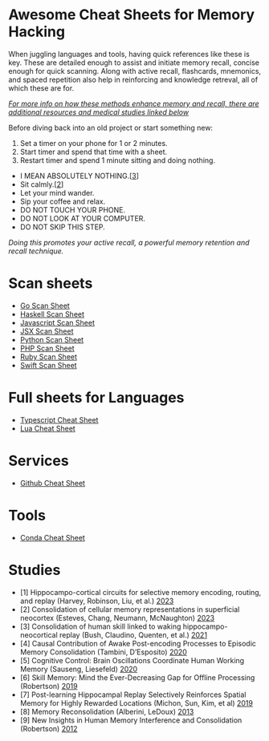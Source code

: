 # Awesome Cheat Sheets for Memory Hacking
When juggling languages and tools, having quick references like these is key. These are detailed enough to assist and initiate memory recall, concise enough for quick scanning. Along with active recall, flashcards, mnemonics, and spaced repetition also help in reinforcing and knowledge retreval, all of which these are for.

[_For more info on how these methods enhance memory and recall, there are additional resources and medical studies linked below_](./#studies)

Before diving back into an old project or start something new:

  1. Set a timer on your phone for 1 or 2 minutes.
  2. Start timer and spend that time with a sheet.
  3. Restart timer and spend 1 minute sitting and doing nothing.
  * I MEAN ABSOLUTELY NOTHING.[[3](#3)]
  * Sit calmly.[[2](#2)]
  * Let your mind wander.
  * Sip your coffee and relax.
  * DO NOT TOUCH YOUR PHONE.
  * DO NOT LOOK AT YOUR COMPUTER.
  * DO NOT SKIP THIS STEP.

_Doing this promotes your active recall, a powerful memory retention and recall technique._

# Scan sheets
* [Go Scan Sheet](https://gist.github.com/JettIsOnTheNet/de2f8b1192de4f7da83b0007825182cd)
* [Haskell Scan Sheet](https://gist.github.com/JettIsOnTheNet/121def440a4f2fa5283ffd418d57c5af)
* [Javascript Scan Sheet](https://gist.github.com/JettIsOnTheNet/1d03533dc219077b8f018b7259e7451a)
* [JSX Scan Sheet](https://gist.github.com/JettIsOnTheNet/337115f3d846bd2c266f4e7e2e46268b)
* [Python Scan Sheet](https://gist.github.com/JettIsOnTheNet/298d189559e0d134c5941e6742bc599f)
* [PHP Scan Sheet](https://gist.github.com/JettIsOnTheNet/bb2dce44a5dc31573ae4ceb18276ea08)
* [Ruby Scan Sheet](https://gist.github.com/JettIsOnTheNet/ea7d48d1474414f350620bc27af436a3)
* [Swift Scan Sheet](https://gist.github.com/JettIsOnTheNet/81b8c93547a0a8d2ef466b22c8d7ea5e)

# Full sheets for Languages
* [Typescript Cheat Sheet](https://gist.github.com/JettIsOnTheNet/ac2dc182e716df5bb75bccdb9a972e2f)
* [Lua Cheat Sheet](https://gist.github.com/JettIsOnTheNet/b7472ee8b1f5b324c498302b0f61957d)

# Services
* [Github Cheat Sheet](https://gist.github.com/JettIsOnTheNet/c39b718af1c916462f13256d8e9e1484)

# Tools
* [Conda Cheat Sheet](https://gist.github.com/JettIsOnTheNet/992e1713001f5d2a433832a02d167684)

# Studies
* <span id="1">[1]</span> Hippocampo-cortical circuits for selective memory encoding, routing, and replay (Harvey, Robinson, Liu, et al.) [2023](https://doi.org/10.1016/j.neuron.2023.04.015)
* <span id="2">[2]</span> Consolidation of cellular memory representations in superficial neocortex (Esteves, Chang, Neumann, McNaughton) [2023](https://doi.org/10.1016/j.neuron.2023.04.015)
* <span id="3">[3]</span> Consolidation of human skill linked to waking hippocampo-neocortical replay (Bush, Claudino, Quenten, et al.) [2021](https://doi.org/10.1016/j.celrep.2021.109193)
* <span id="4">[4]</span> Causal Contribution of Awake Post-encoding Processes to Episodic Memory Consolidation (Tambini, D’Esposito) [2020](https://doi.org/10.1016/j.cub.2020.06.063)
* <span id="5">[5]</span> Cognitive Control: Brain Oscillations Coordinate Human Working Memory (Sauseng, Liesefeld) [2020](https://doi.org/10.1016/j.cub.2020.02.067)
* <span id="6">[6]</span> Skill Memory: Mind the Ever-Decreasing Gap for Offline Processing (Robertson) [2019](https://doi.org/10.1016/j.cub.2019.03.007)
* <span id="7">[7]</span> Post-learning Hippocampal Replay Selectively Reinforces Spatial Memory for Highly Rewarded Locations (Michon, Sun, Kim, et al) [2019](https://doi.org/10.1016/j.cub.2019.03.048)
* <span id="8">[8]</span> Memory Reconsolidation (Alberini, LeDoux) [2013](https://doi.org/10.1016/j.cub.2013.06.046)
* <span id="9">[9]</span> New Insights in Human Memory Interference and Consolidation (Robertson) [2012](https://doi.org/10.1016/j.cub.2011.11.051)
